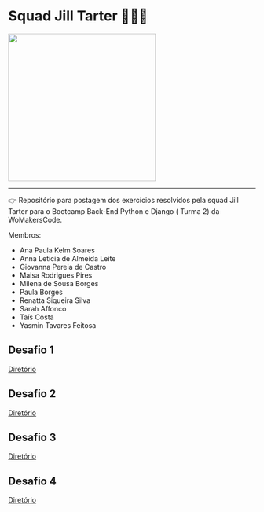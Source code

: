 # Squad Jill Tarter 👩🏻‍💻

<img width="300px" src="https://github.com/anapppp/squad-jill-tarter/assets/70073296/5bd00fee-ff0b-4374-829f-328c8313cab7" />

---

👉 Repositório para postagem dos exercícios resolvidos pela squad Jill Tarter para o Bootcamp Back-End Python e Django ( Turma 2) da WoMakersCode.

Membros:

- Ana Paula Kelm Soares
- Anna Letícia de Almeida Leite
- Giovanna Pereia de Castro
- Maisa Rodrigues Pires
- Milena de Sousa Borges
- Paula Borges
- Renatta  Siqueira Silva
- Sarah Affonco
- Taís Costa
- Yasmin Tavares Feitosa

## Desafio 1
[Diretório](./desafio-1/)

## Desafio 2
[Diretório](./desafio-2/)

## Desafio 3
[Diretório](./desafio-3/)

## Desafio 4
[Diretório](./desafio-4/)